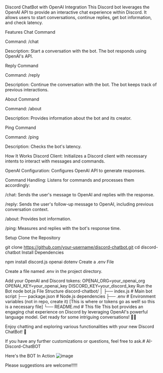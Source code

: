 Discord ChatBot with OpenAI Integration
This Discord bot leverages the OpenAI API to provide an interactive chat experience within Discord. It allows users to start conversations, continue replies, get bot information, and check latency.

Features
Chat Command

Command: /chat <message>

Description: Start a conversation with the bot. The bot responds using OpenAI's API.

Reply Command

Command: /reply <message>

Description: Continue the conversation with the bot. The bot keeps track of previous interactions.

About Command

Command: /about

Description: Provides information about the bot and its creator.

Ping Command

Command: /ping

Description: Checks the bot's latency.

How It Works
Discord Client: Initializes a Discord client with necessary intents to interact with messages and commands.

OpenAI Configuration: Configures OpenAI API to generate responses.

Command Handling: Listens for commands and processes them accordingly:

/chat: Sends the user's message to OpenAI and replies with the response.

/reply: Sends the user's follow-up message to OpenAI, including previous conversation context.

/about: Provides bot information.

/ping: Measures and replies with the bot's response time.

Setup
Clone the Repository

git clone https://github.com/your-username/discord-chatbot.git
cd discord-chatbot
Install Dependencies

npm install discord.js openai dotenv
Create a .env File

Create a file named .env in the project directory.

Add your OpenAI and Discord tokens:
OPENAI_ORG=your_openai_org
OPENAI_KEY=your_openai_key
DISCORD_KEY=your_discord_key
Run the Bot
node bot.js
File Structure
discord-chatbot/
│
├── index.js           # Main bot script
├── package.json     # Node.js dependencies
├── .env             # Environment variables (not in repo, create it)    [This is where or tokens go as well! so this is a necessary file]
└── README.md        # This file
This bot provides an engaging chat experience on Discord by leveraging OpenAI's powerful language model. Get ready for some intriguing conversations! 💬🤖

Enjoy chatting and exploring various functionalities with your new Discord ChatBot! 🎉

If you have any further customizations or questions, feel free to ask.# AI-Discord-ChatBOT

Here's the BOT In Action
![image](https://github.com/user-attachments/assets/e89355bb-0a92-4199-8c38-56b25ad65e29)


Please suggestions are welcome!!!!!
